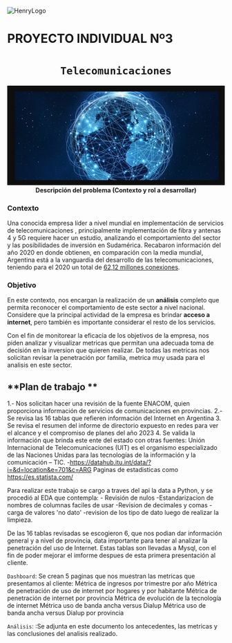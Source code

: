 
![HenryLogo](https://d31uz8lwfmyn8g.cloudfront.net/Assets/logo-henry-white-lg.png)

# **PROYECTO INDIVIDUAL Nº3**

# <h1 align="center">**`Telecomunicaciones`**</h1>

<p align="center">
<img src="./Telecomunicaciones.jpg"   



## **Descripción del problema (Contexto y rol a desarrollar)**

### **Contexto**
Una conocida empresa líder a nivel mundial en implementación de servicios de telecomunicaciones , principalmente implementación de fibra y antenas 4 y 5G requiere hacer un estudio, analizando el comportamiento del sector y las posibilidades de inversión en Sudamérica.
Recabaron información del año 2020 en donde obtienen, en comparación con la media mundial, Argentina está a la vanguardia del desarrollo de las telecomunicaciones, teniendo para el 2020 un total de [62,12 millones conexiones](https://www.datosmundial.com/america/argentina/telecomunicacion.php). 

### Objetivo
En este contexto, nos encargan la realización de un **análisis** completo que permita reconocer el comportamiento de este sector a nivel nacional. Considere que la principal actividad de la empresa es brindar **acceso a internet**, pero también es importante considerar el resto de los servicios. 

Con el fin de monitorear la eficacia de los objetivos de la empresa, nos piden analizar  y visualizar metricas que permitan una adecuada toma de decisión en la inversion que quieren realizar. 
De todas las metricas nos solicitan revisar la penetración por familia, metrica muy usada para el analisis en este sector.


## **Plan de trabajo **

1.- Nos solicitan hacer una revisión de la fuente ENACOM, quien proporciona información de servicios de comunicaciones en provincias.
2.- Se revisa las 16 tablas que refieren información del Internet en Argentina
3. Se revisa el resumen del informe de directorio expuesto en redes para ver el alcance y el compromiso de planes del año 2023
4. Se valida la información que brinda este ente del estado con otras fuentes:
    Unión Internacional de Telecomunicaciones (UIT) es el organismo especializado de las Naciones Unidas para las tecnologías de la información y la comunicación – TIC.
    -https://datahub.itu.int/data/?i=&d=location&e=701&c=ARG
    Paginas de estadisticas como https://es.statista.com/

Para realizar este trabajo se cargo a traves del api la data a Python, y se procedió al EDA que contempla:
            - Revisión de nulos
            -Estandarizacion de nombres de columnas faciles de usar
            -Revision de decimales y comas
            - carga de valores 'no dato'
            -revision de los tipo de dato luego de realizar la limpieza.

De las 16 tablas revisadas se escogieron 6, que nos podian dar información general y a nivel de provincia, data importante para tener al analizar la penetración del uso de Internet.
Estas tablas son llevadas a Mysql, con el fin de poder mejorar el imforme despues de esta primera presentación al cliente.

`Dashboard`:
Se crean 5 paginas que nos muestran las metricas que presentamos al cliente:
            Métrica de ingresos por trimestre por año 
            Métrica de penetración de uso de internet por hogares y por habitante
            Métrica de penetración de internet por provincia
            Métrica de evolución de la tecnología de internet 
            Métrica uso de banda ancha versus Dialup
            Métrica uso de banda ancha versus Dialup por provincia


`Análisis`: :Se adjunta en este documento los antecedentes, las metricas y las conclusiones del analisis realizado.